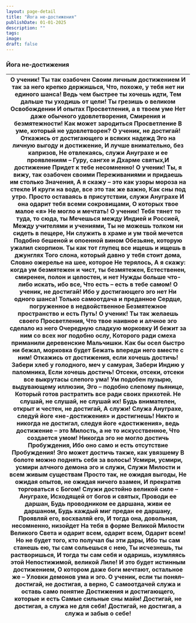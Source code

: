 ```yaml
---
layout: page-detail
title: "Йога не-достижения"
publishDate: 01-01-2025
description: ""
tags:
image:
draft: false
---
```


### Йога не-достижения

| О ученик! Ты так озабочен  Своим личным достижением  И так за него крепко держишься,  Что, похоже, у тебя нет ни единого шанса!  Ведь чем быстрее ты хочешь идти,  Тем дальше ты уходишь от цели!  Ты грезишь о великом Освобождении  И опытах Просветления, а в твоем уме  Нет даже обычного удовлетворения,  Смирения и безмятежности!  Как может зародиться Просветление  В уме, который не удовлетворен?  О ученик, не достигай!  Откажись от достигающего и всяких надежд  Эго на личную выгоду и достижение,  И лучше внимательно, без капризов,  Не отвлекаясь, служи Ануграхе и ее проявлениям –  Гуру, сангхе и Дхарме святых,И достижение  Придет к тебе несомненно!  О ученик! Ты, я вижу, так озабочен своими  Переживаниями и придаешь им столько  Значения,  А я скажу – это как узоры мороза на стекле  И круги на воде, все это так же важно,  Как сны под утро.  Просто оставаясь в присутствии, служи Ануграхе  И она одарит тебя всеми сокровищами,  О которых твое малое «я»  Не могло и мечтать!  О ученик! Тебя тянет то туда, то сюда, ты  Мечешься между Индией и Россией,  Между учителями и учениями,  Ты не можешь толком ни сидеть в пещере,  Ни служить в храме и ум твой мечется  Подобно бешеной и опоенной вином  Обезьяне, которую ужалил скорпион.  Ты как тот глупец все ищешь и ищешь в джунглях  Того слона, который давно у тебя стоит дома,  Словно ожерелье на шее, которое  Не терялось,  А я скажу: когда ум безмятежен и чист, ты безмятежен,  Естественен, смиренен, полон и целостен, и нет  Нужды больше что-либо искать, ибо все,  Что есть – есть в тебе самом!  О ученик, не достигай! Ибо у достигающего эго нет  Ни одного шанса! Только самоотдача и преданное  Сердце, погруженное в недвойственное  Безмятежное пространство и есть Путь!  О ученик! Ты так желаешь своего Просветления,  Что твое наивное и алчное эго сделало из него  Очередную сладкую морковку  И бежит за ним со всех ног подобно ослу,  Которого ради смеха приманили деревенские  Мальчишки.  Как бы осел быстро ни бежал, морковка будет  Бежать впереди него вместе с ним!  Откажись от достижения, если хочешь достичь!  Забери хлеб у голодного, меч у самурая,  Забери Индию у паломника,  Если хочешь достичь!  Отсеки, отсеки, отсеки все выкрутасы слепого ума!  Ум подобен пузырю, выдувающему иллюзии,  Эго – подобно слепому пьянице,  Который готов растратить все ради своих прихотей.  Не слушай, не слушай, не слушай их!  Будь внимателен, открыт и честен, не достигай,  А служи! Служа Ануграхе, следуй йоге  «не-достижения» и достигнешь!  Никто и никогда не достигал, следуя йоге  «достижения», ведь достижение – это  Милость, а не то искусственное,  Что создается умом!  Никогда эго не могло достичь Пробуждения,  Ибо оно само и есть отсутствие Пробуждения!  Эго может достичь также, как увязшему  В болоте можно поднять себя за волосы!  Усмири, усмири, усмири алчного демона эго и служи,  Служи Милости и всем живым существам  Просто так, не ожидая выгоды,  Не ожидая опытов, не ожидая ничего взамен,  И прекратив торговаться с Богом!  Служи достойно великой силе – Ануграхе,  Исходящей от богов и святых,  Проводи ее даршан,  Будь проводником ее даршана, живи ее даршаном,  Будь каждый миг предан ее даршану,  Проявляй его, восхваляй его,  И тогда она, довольная, несомненно, низойдет  На тебя в форме Великой Милости Великого  Света и одарит всем, одарит всем,  Одарит всем!  Но не будет того, кто получал бы эти дары,  Ибо ты сам станешь ею, ты сам сольешься с нею,  Ты исчезнешь, ты растворишься,  И тогда ты сам себя и одаришь, изумляясь этой  Непостижимой, великой Лиле!  И это будет истинным достижением,  О котором даже боги мечтают, остальное же –  Уловки демонов ума и эго.  О ученик, если ты понял–достигай, не достигая, а верно,  С самоотдачей служа и оставь само понятие  Достижения и достигающего, которые и есть  Самые сильные сны майи!  Достигай, не достигая, а служа не для себя!  Достигай, не достигая, а служа и забыв о себе! |
| ------------------------------------------------------------------------------------------------------------------------------------------------------------------------------------------------------------------------------------------------------------------------------------------------------------------------------------------------------------------------------------------------------------------------------------------------------------------------------------------------------------------------------------------------------------------------------------------------------------------------------------------------------------------------------------------------------------------------------------------------------------------------------------------------------------------------------------------------------------------------------------------------------------------------------------------------------------------------------------------------------------------------------------------------------------------------------------------------------------------------------------------------------------------------------------------------------------------------------------------------------------------------------------------------------------------------------------------------------------------------------------------------------------------------------------------------------------------------------------------------------------------------------------------------------------------------------------------------------------------------------------------------------------------------------------------------------------------------------------------------------------------------------------------------------------------------------------------------------------------------------------------------------------------------------------------------------------------------------------------------------------------------------------------------------------------------------------------------------------------------------------------------------------------------------------------------------------------------------------------------------------------------------------------------------------------------------------------------------------------------------------------------------------------------------------------------------------------------------------------------------------------------------------------------------------------------------------------------------------------------------------------------------------------------------------------------------------------------------------------------------------------------------------------------------------------------------------------------------------------------------------------------------------------------------------------------------------------------------------------------------------------------------------------------------------------------------------------------------------------------------------------------------------------------------------------------------------------------------------------------------------------------------------------------------------------------------------------------------------------------------------------------------------------------------------------------------------------------------------------------------------------------------------------------------------------------------------------------------------------------------------------------------------------------------------------------------------------------------------------------------------------------------------------------------------------------------------------------------------------------------------------------------------------------------------------------------------------------------------------------------------------------------------------------------------ |
  
  

